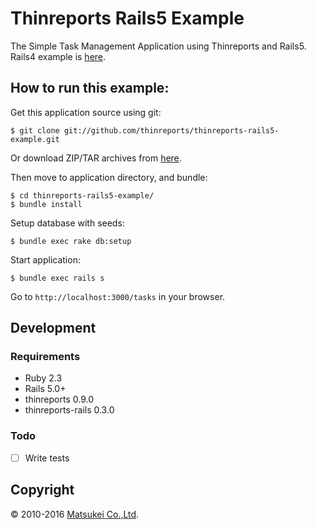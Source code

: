 # Thinreports Rails5 Example

The Simple Task Management Application using Thinreports and Rails5.
Rails4 example is [here](https://github.com/thinreports/thinreports-rails4-example).

## How to run this example:

Get this application source using git:

    $ git clone git://github.com/thinreports/thinreports-rails5-example.git

Or download ZIP/TAR archives from [here](https://github.com/thinreports/thinreports-rails5-example/archive/master.zip).

Then move to application directory, and bundle:

    $ cd thinreports-rails5-example/
    $ bundle install

Setup database with seeds:

    $ bundle exec rake db:setup

Start application:

    $ bundle exec rails s

Go to `http://localhost:3000/tasks` in your browser.

## Development

### Requirements

* Ruby 2.3
* Rails 5.0+
* thinreports 0.9.0
* thinreports-rails 0.3.0

### Todo

 - [ ] Write tests

## Copyright

&copy; 2010-2016 [Matsukei Co.,Ltd](http://www.matsukei.co.jp).

